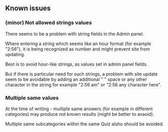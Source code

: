 ## Known issues

### (minor) Not allowed strings values

There seems to be a problem with string fields in the Admin panel.

Where entering a string which seems like an hour format (for example "2:56"), it is being recognized as number
and might prevent site from updating.

Best is to avoid hour-like strings, as values set in admin panel fields.

But if there is particular need for such strings, a problem with site update seem to be avoidable by adding an additional " " space or any other character in the string for example "2:56 am" or "2:56 any character here".

### Multiple same values

At the time of writing - multiple same answers (for example in different categories) may produce not known results (might be better to avaoid).

Multiple same subcategories within the same Quiz alsho should be avoided.
